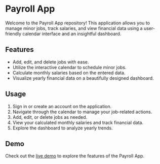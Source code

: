 # Payroll App

Welcome to the Payroll App repository! This application allows you to manage minor jobs, track salaries, and view financial data using a user-friendly calendar interface and an insightful dashboard.

## Features

- Add, edit, and delete jobs with ease.
- Utilize the interactive calendar to schedule minor jobs.
- Calculate monthly salaries based on the entered data.
- Visualize yearly financial data on a beautifully designed dashboard.

## Usage

1. Sign in or create an account on the application.
2. Navigate through the calendar to manage your job-related actions.
3. Add, edit, or delete jobs as needed.
4. View your calculated monthly salaries and track financial data.
5. Explore the dashboard to analyze yearly trends.

## Demo

Check out the [live demo](https://minor-jobs-payroll.netlify.app/) to explore the features of the Payroll App.
